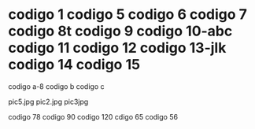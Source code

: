 codigo 1
codigo 5
codigo 6
codigo 7
codigo 8t
codigo 9
codigo 10-abc
codigo 11
codigo 12
codigo 13-jlk
codigo 14
codigo 15
=======
codigo a-8
codigo b
codigo c

pic5.jpg
pic2.jpg
pic3jpg

codigo 78
codigo 90
codigo 120
cdigo 65
codigo 56